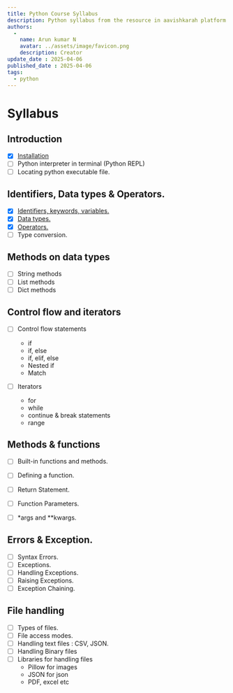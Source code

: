 ```yaml
---
title: Python Course Syllabus
description: Python syllabus from the resource in aavishkarah platform
authors:
  -
    name: Arun kumar N
    avatar: ../assets/image/favicon.png
    description: Creator
update_date : 2025-04-06
published_date : 2025-04-06
tags:
  - python
---
```


# Syllabus

## Introduction

- [x] [Installation](./installation.md)
- [ ] Python interpreter in terminal (Python REPL)
- [ ] Locating python executable file. 

## Identifiers, Data types & Operators.

- [x] [Identifiers, keywords, variables.](./identifiers.md)
- [x] [Data types.](./data_types.md)
- [x] [Operators.](./operators.md)
- [ ] Type conversion.

## Methods on data types

- [ ] String methods
- [ ] List methods
- [ ] Dict methods

## Control flow and iterators

- [ ] Control flow statements
    - if
    - if, else
    - if, elif, else
    - Nested if
    - Match

- [ ] Iterators
    - for
    - while
    - continue & break statements
    - range

## Methods & functions

- [ ] Built-in functions and methods.
- [ ] Defining a function.
- [ ] Return Statement.
- [ ] Function Parameters.
- [ ] *args and **kwargs.


## Errors & Exception.

- [ ] Syntax Errors.
- [ ] Exceptions.
- [ ] Handling Exceptions.
- [ ] Raising Exceptions.
- [ ] Exception Chaining.

## File handling

- [ ] Types of files.
- [ ] File access modes.
- [ ] Handling text files : CSV, JSON.
- [ ] Handling Binary files
- [ ] Libraries for handling files
    - Pillow for images
    - JSON for json
    - PDF, excel etc